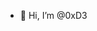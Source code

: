 - 👋 Hi, I’m @0xD3

<!---
0xD3/0xD3 is a ✨ special ✨ repository because its `README.md` (this file) appears on your GitHub profile.
You can click the Preview link to take a look at your changes.
--->
